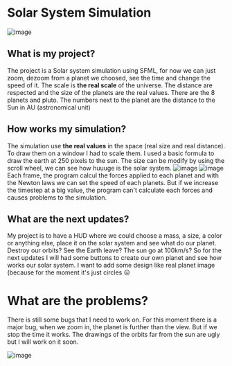 # Solar System Simulation

![image](https://user-images.githubusercontent.com/93351393/206564100-893620eb-44a4-4a0f-b4c5-0f67377b737e.png)

## What is my project?
The project is a Solar system simulation using SFML, for now we can just zoom, dezoom from a planet we choosed, see the time and change the speed of it. 
The scale is **the real scale** of the universe. The distance are respected and the size of the planets are the real values.
There are the 8 planets and pluto.
The numbers next to the planet are the distance to the Sun in AU (astronomical unit)

## How works my simulation?
The simulation use **the real values** in the space (real size and real distance). To draw them on a window I had to scale them. I used a basic formula to draw the earth at 250 pixels to the sun. 
The size can be modify by using the scroll wheel, we can see how huuuge is the solar system.
![image](https://user-images.githubusercontent.com/93351393/206922344-dadb1edf-6742-4506-be3c-53e2f4c12549.png)
![image](https://user-images.githubusercontent.com/93351393/206921919-effa8a5b-9464-438c-9837-73de0cf89611.png)
Each frame, the program calcul the forces applied to each planet and with the Newton laws we can set the speed of each planets. But if we increase the timestep at a big value, the program can't calculate each forces and causes problems to the simulation.

## What are the next updates?
My project is to have a HUD where we could choose a mass, a size, a color or anything else, place it on the solar system and see what do our planet. Destroy our orbits? See the Earth leave? The sun go at 100km/s?
So for the next updates I will had some buttons to create our own planet and see how works our solar system.
I want to add some design like real planet image (because for the moment it's just circles :unamused:

# What are the problems?
There is still some bugs that I need to work on.
For this moment there is a major bug, when we zoom in, the planet is further than the view. But if we stop the time it works.
The drawings of the orbits far from the sun are ugly but I will work on it soon.
      


![image](https://user-images.githubusercontent.com/93351393/206564147-c38b1863-fd1f-4c46-8ad2-aab89a69515e.png)
